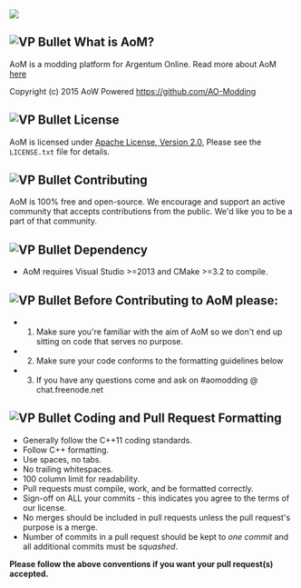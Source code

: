 <img style="float: center" src="http://i.imgur.com/omxNp8G.jpg">

![VP Bullet] What is AoM? 
-----------------
AoM is a modding platform for Argentum Online. Read more about AoM [here][AoM Wiki]

Copyright (c) 2015 AoW Powered <https://github.com/AO-Modding>

![VP Bullet] License
-----------------
AoM is licensed under [Apache License, Version 2.0][AoM License], 
Please see the `LICENSE.txt` file for details.

![VP Bullet] Contributing
-----------------
AoM is 100% free and open-source. We encourage and support an active community that accepts 
contributions from the public. We'd like you to be a part of that community.

![VP Bullet] Dependency
-----------------
* AoM requires Visual Studio >=2013 and CMake >=3.2 to compile.

![VP Bullet] Before Contributing to AoM please:
-----------------
* 1. Make sure you're familiar with the aim of AoM so we don't end up sitting on code that serves no purpose.
* 2. Make sure your code conforms to the formatting guidelines below
* 3. If you have any questions come and ask on #aomodding @ chat.freenode.net

![VP Bullet] Coding and Pull Request Formatting
-----------------
* Generally follow the C++11 coding standards.
* Follow C++ formatting.
* Use spaces, no tabs.
* No trailing whitespaces.
* 100 column limit for readability.
* Pull requests must compile, work, and be formatted correctly.
* Sign-off on ALL your commits - this indicates you agree to the terms of our license.
* No merges should be included in pull requests unless the pull request's purpose is a merge.
* Number of commits in a pull request should be kept to *one commit* and all additional commits must be *squashed*.

**Please follow the above conventions if you want your pull request(s) accepted.**

[AoM License]: https://github.com/AO-Modding/-AoM--Client/LICENSE.txt
[AoM Site]: https://github.com/AO-Modding/
[AoM Wiki]: https://github.com/AO-Modding/-AoM--Client/wiki

[VP Bullet]: http://www.hawnutor.org/image/AkwOSAn.png